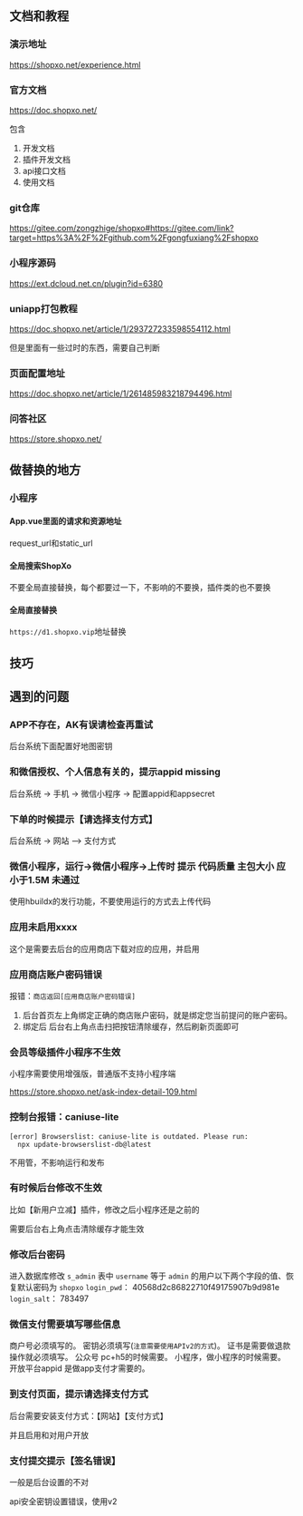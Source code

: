 ## 文档和教程

### 演示地址

<https://shopxo.net/experience.html>

### 官方文档

<https://doc.shopxo.net/>

包含

1. 开发文档
2. 插件开发文档
3. api接口文档
4. 使用文档

### git仓库

<https://gitee.com/zongzhige/shopxo#https://gitee.com/link?target=https%3A%2F%2Fgithub.com%2Fgongfuxiang%2Fshopxo>

### 小程序源码

<https://ext.dcloud.net.cn/plugin?id=6380>

### uniapp打包教程

<https://doc.shopxo.net/article/1/293727233598554112.html>

但是里面有一些过时的东西，需要自己判断

### 页面配置地址

<https://doc.shopxo.net/article/1/261485983218794496.html>

### 问答社区

<https://store.shopxo.net/>

## 做替换的地方

### 小程序

#### App.vue里面的请求和资源地址

request_url和static_url

#### 全局搜索ShopXo

不要全局直接替换，每个都要过一下，不影响的不要换，插件类的也不要换

#### 全局直接替换

`https://d1.shopxo.vip`地址替换

## 技巧

## 遇到的问题

### APP不存在，AK有误请检查再重试

后台系统下面配置好地图密钥

### 和微信授权、个人信息有关的，提示appid missing

后台系统 -> 手机 -> 微信小程序 -> 配置appid和appsecret

### 下单的时候提示【请选择支付方式】

后台系统 -> 网站 —> 支付方式

### 微信小程序，运行->微信小程序->上传时 提示 代码质量 主包大小 应小于1.5M 未通过

使用hbuildx的发行功能，不要使用运行的方式去上传代码

### 应用未启用xxxx

这个是需要去后台的应用商店下载对应的应用，并启用

### 应用商店账户密码错误

报错：`商店返回[应用商店账户密码错误]`

1. 后台首页左上角绑定正确的商店账户密码，就是绑定您当前提问的账户密码。
2. 绑定后 后台右上角点击扫把按钮清除缓存，然后刷新页面即可

### 会员等级插件小程序不生效

小程序需要使用增强版，普通版不支持小程序端

<https://store.shopxo.net/ask-index-detail-109.html>

### 控制台报错：caniuse-lite

```
[error] ​Browserslist: caniuse-lite is outdated. Please run:
  npx update-browserslist-db@latest
```

不用管，不影响运行和发布

### 有时候后台修改不生效

比如【新用户立减】插件，修改之后小程序还是之前的

需要后台右上角点击清除缓存才能生效

### 修改后台密码

进入数据库修改 `s_admin` 表中 `username` 等于 `admin` 的用户以下两个字段的值、恢复默认密码为 `shopxo`
`login_pwd`： 40568d2c86822710f49175907b9d981e
`login_salt`： 783497

### 微信支付需要填写哪些信息

商户号必须填写的。
密钥必须填写(`注意需要使用APIv2的方式`)。
证书是需要做退款操作就必须填写。
公众号 pc+h5的时候需要。
小程序，做小程序的时候需要。
开放平台appid 是做app支付才需要的。

### 到支付页面，提示请选择支付方式

后台需要安装支付方式：【网站】【支付方式】

并且启用和对用户开放

### 支付提交提示【签名错误】

一般是后台设置的不对

api安全密钥设置错误，使用v2

